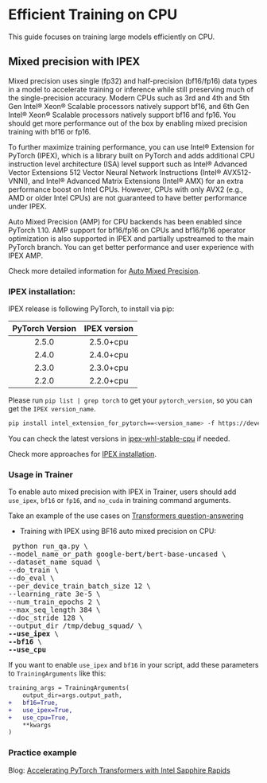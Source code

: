 <!--Copyright 2022 The HuggingFace Team. All rights reserved.

Licensed under the Apache License, Version 2.0 (the "License"); you may not use this file except in compliance with
the License. You may obtain a copy of the License at

http://www.apache.org/licenses/LICENSE-2.0

Unless required by applicable law or agreed to in writing, software distributed under the License is distributed on
an "AS IS" BASIS, WITHOUT WARRANTIES OR CONDITIONS OF ANY KIND, either express or implied. See the License for the

⚠️ Note that this file is in Markdown but contain specific syntax for our doc-builder (similar to MDX) that may not be
rendered properly in your Markdown viewer.

-->

# Efficient Training on CPU

This guide focuses on training large models efficiently on CPU.

## Mixed precision with IPEX
Mixed precision uses single (fp32) and half-precision (bf16/fp16) data types in a model to accelerate training or inference while still preserving much of the single-precision accuracy. Modern CPUs such as 3rd and 4th and 5th Gen Intel® Xeon® Scalable processors natively support bf16, and 6th Gen Intel® Xeon® Scalable processors natively support bf16 and fp16. You should get more performance out of the box by enabling mixed precision training with bf16 or fp16.

To further maximize training performance, you can use Intel® Extension for PyTorch (IPEX), which is a library built on PyTorch and adds additional CPU instruction level architecture (ISA) level support such as Intel® Advanced Vector Extensions 512 Vector Neural Network Instructions (Intel® AVX512-VNNI), and Intel® Advanced Matrix Extensions (Intel® AMX) for an extra performance boost on Intel CPUs. However, CPUs with only AVX2 (e.g., AMD or older Intel CPUs) are not guaranteed to have better performance under IPEX.

Auto Mixed Precision (AMP) for CPU backends has been enabled since PyTorch 1.10. AMP support for bf16/fp16 on CPUs and bf16/fp16 operator optimization is also supported in IPEX and partially upstreamed to the main PyTorch branch. You can get better performance and user experience with IPEX AMP.

Check more detailed information for [Auto Mixed Precision](https://intel.github.io/intel-extension-for-pytorch/cpu/latest/tutorials/features/amp.html).

### IPEX installation:

IPEX release is following PyTorch, to install via pip:

| PyTorch Version   | IPEX version   |
| :---------------: | :----------:   |
| 2.5.0             |  2.5.0+cpu     |
| 2.4.0             |  2.4.0+cpu     |
| 2.3.0             |  2.3.0+cpu     |
| 2.2.0             |  2.2.0+cpu     |

Please run `pip list | grep torch` to get your `pytorch_version`, so you can get the `IPEX version_name`.
```bash
pip install intel_extension_for_pytorch==<version_name> -f https://developer.intel.com/ipex-whl-stable-cpu
```
You can check the latest versions in [ipex-whl-stable-cpu](https://developer.intel.com/ipex-whl-stable-cpu) if needed.

Check more approaches for [IPEX installation](https://intel.github.io/intel-extension-for-pytorch/cpu/latest/tutorials/installation.html).

### Usage in Trainer
To enable auto mixed precision with IPEX in Trainer, users should add `use_ipex`, `bf16` or `fp16`, and `no_cuda` in training command arguments.

Take an example of the use cases on [Transformers question-answering](https://github.com/huggingface/transformers/tree/main/examples/pytorch/question-answering)

- Training with IPEX using BF16 auto mixed precision on CPU:
<pre> python run_qa.py \
--model_name_or_path google-bert/bert-base-uncased \
--dataset_name squad \
--do_train \
--do_eval \
--per_device_train_batch_size 12 \
--learning_rate 3e-5 \
--num_train_epochs 2 \
--max_seq_length 384 \
--doc_stride 128 \
--output_dir /tmp/debug_squad/ \
<b>--use_ipex</b> \
<b>--bf16</b> \
<b>--use_cpu</b></pre> 

If you want to enable `use_ipex` and `bf16` in your script, add these parameters to `TrainingArguments` like this:
```diff
training_args = TrainingArguments(
    output_dir=args.output_path,
+   bf16=True,
+   use_ipex=True,
+   use_cpu=True,
    **kwargs
)
```

### Practice example

Blog: [Accelerating PyTorch Transformers with Intel Sapphire Rapids](https://huggingface.co/blog/intel-sapphire-rapids)
